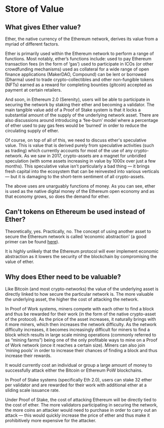 # Store of Value

## What gives Ether value?

Ether, the native currency of the Ethereum network, derives its value from a myriad of different factors.

Ether is primarily used within the Ethereum network to perform a range of functions. Most notably, ether’s functions include: used to pay Ethereum transaction fees \(in the form of ‘gas’\) used to participate in ICOs \(or other crowdfunding mechanisms\) used as collateral for a wide range of open finance applications \(MakerDAO, Compound\) can be lent or borrowed \(Dharma\) used to trade crypto-collectibles and other non-fungible tokens \(NFTs\) earned as a reward for completing bounties \(gitcoin\) accepted as payment at certain retailers.

And soon, in Ethereum 2.0 \(Serenity\), users will be able to participate in securing the network by staking their ether and becoming a validator. The main tangible value add of a Proof of Stake system is that it locks a substantial amount of the supply of the underlying network asset. There are also discussions around introducing a ‘fee-burn’ model where a percentage of ether used to pay gas fees would be ‘burned’ in order to reduce the circulating supply of ether.

Of course, on top of all of this, we need to discuss ether's speculative value. This is value that is derived purely from speculative activities \(such as trading\) which currently accounts for most of the use of any crypto-network. As we saw in 2017, crypto-assets are a magnet for unbridled speculation \(with some assets increasing in value by 1000x over just a few months\). This speculative value isn’t particularly a bad thing — it brings fresh capital into the ecosystem that can be reinvested into various verticals— but it is damaging to the short-term sentiment of all crypto-assets.

The above uses are unarguably functions of money. As you can see, ether is used as the native digital money of the Ethereum open economy and as that economy grows, so does the demand for ether.

## Can’t tokens on Ethereum be used instead of Ether?

Theoretically, yes. Practically, no. The concept of using another asset to secure the Ethereum network is called ‘economic abstraction’ \(a good primer can be found [here](../../questions-about-ethereum/is-ether-needed-for-transaction-fees.md)\).

It is highly unlikely that the Ethereum protocol will ever implement economic abstraction as it lowers the security of the blockchain by compromising the value of ether.

## Why does Ether need to be valuable?

Like Bitcoin \(and most crypto-networks\) the value of the underlying asset is directly linked to how secure the particular network is. The more valuable the underlying asset, the higher the cost of attacking the network.

In Proof of Work systems, miners compete with each other to find a block and thus be rewarded for their work \(in the form of the native crypto-asset of the protocol\). As the price of the asset increases, it naturally brings with it more miners, which then increases the network difficulty. As the network difficulty increases, it becomes increasingly difficult for miners to find a block which results in large scale mining operations \(commonly referred to as “mining farms”\) being one of the only profitable ways to mine on a Proof of Work network \(once it reaches a certain size\). Miners can also join ‘mining pools’ in order to increase their chances of finding a block and thus increase their rewards.

It would currently cost an individual or group a large amount of money to successfully attack either the Bitcoin or Ethereum PoW blockchains.

In Proof of Stake systems \(specifically Eth 2.0\), users can stake 32 ether per validator and are rewarded for their work with additional ether at a sliding scale issuance rate.

Under Proof of Stake, the cost of attacking Ethereum will be directly tied to the cost of ether. The more validators participating in securing the network, the more coins an attacker would need to purchase in order to carry out an attack — this would quickly increase the price of ether and thus make it prohibitively more expensive for the attacker.

